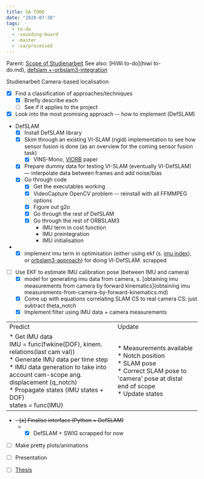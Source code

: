 ```yaml
---
title: SA TODO
date: "2020-07-30"
tags:
  - to-do
  - -sounding-board
  - -master
  - -sa/processed
---
```


Parent: [Scope of Studienarbeit](scope-of-studienarbeit.md)
See also: [HiWi to-do](hiwi to-do.md), [defslam +-orbslam3-integration](defslam-+-orbslam3-integration.md)

Studienarbeit
Camera-based localisation

*   [x] Find a classification of approaches/techniques
    *   [x] Briefly describe each
    *   [ ] See if it applies to the project
*   [x] Look into the most promising approach -- how to implement (DefSLAM)
*   DefSLAM
    *   [x] Install DefSLAM library
    *   [x] Skim through an existing VI-SLAM (rigid) implementation to see how sensor fusion is done (as an overview for the coming sensor fusion task)
        *   [x] VINS-Mono, [VIORB](http://www.evernote.com/shard/s484/nl/217355218/014a8f28-8f7b-4178-aea8-c65f9ae1dd73) paper
    *   [x] Prepare dummy data for testing VI-SLAM (eventually VI-DefSLAM) — interpolate data between frames and add noise/bias
    *   [x] Go through code
        *   [x] Get the executables working
        *   [x] VideoCapture OpenCV problem -- reinstall with all FFMMPEG options
        *   [x] Figure out g2o
        *   [x] Go through the rest of DefSLAM
        *   [x] Go through the rest of ORBSLAM3
            *   IMU term in cost function
            *   IMU preintegration
            *   IMU initialisation
*   - [x] implement imu term in optimisation (either using ekf (s. [imu index](imu-index.md)), or [orbslam3-approach](orbslam3-approach.md)) for doing VI-DefSLAM. scrapped
*   [ ] Use EKF to estimate IMU calibration pose (between IMU and camera)
    *   [x] model for generating imu data from camera, s. [obtaining imu measurements from camera by forward kinematics](obtaining imu measurements-from-camera-by-forward-kinematics.md)
    *   [x] Come up with equations correlating SLAM CS to real camera CS: just subtract theta\_notch
    *   [x] Implement filter using IMU data + camera measurements

|     |     |
| --- | --- |
| Predict | Update |
| *   Get IMU data<br>    IMU = func(fwkine(DOF), kinem. relations(last cam val))<br>    *   Generate IMU data per time step<br>    *   IMU data generation to take into account cam-scope ang. displacement (q\_notch)<br>*   Propagate states (IMU states + DOF)<br>    states = func(IMU) | *   Measurements available<br>    *   Notch position<br>    *   SLAM pose<br>*   Correct SLAM pose to 'camera' pose at distal end of scope<br>*   Update states |

*   ~~- [x] Finalise interface (Python + DefSLAM)~~
    *   - [x] DefSLAM + SWIG scrapped for now
*   [ ] Make pretty plots/animations
*   [ ] Presentation
*   [ ] [Thesis](thesis/thesis.md)


